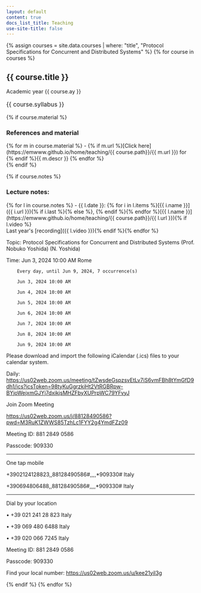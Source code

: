 ```yaml
---
layout: default
content: true
docs_list_title: Teaching
use-site-title: false
---
```


{% assign courses = site.data.courses | where: "title", "Protocol Specifications for Concurrent and Distributed Systems" %}
{% for course in courses %}

## <a id='{{ course.title }}'></a>{{ course.title }}
Academic year {{ course.ay }}
<p style="font-size:12pt">{{ course.syllabus }}</p>

{% if course.material %}
### References and material
<div markdown="1">
{% for m in course.material %}
- {% if m.url %}[Click here](https://emwww.github.io/home/teaching/{{ course.path}}/{{ m.url }}) for {% endif %}{{ m.descr }} {% endfor %}
</div>
{% endif %}

{% if course.notes %}
### Lecture notes:
<div markdown="1">
{% for l in course.notes %}
- {{ l.date }}: {% for i in l.items %}[{{ i.name }}]({{ i.url }}){% if i.last %}{% else %}, {% endif %}{% endfor %}[{{ l.name }}](https://emwww.github.io/home/teaching/{{ course.path}}/{{ l.url }}){% if l.video %}<br/>Last year's [recording]({{ l.video }}){% endif %}{% endfor %}
</div>
<div>

Topic: Protocol Specifications for Concurrent and Distributed Systems (Prof. Nobuko Yoshida) (N. Yoshida)

Time: Jun 3, 2024 10:00 AM Rome

        Every day, until Jun 9, 2024, 7 occurrence(s)

        Jun 3, 2024 10:00 AM

        Jun 4, 2024 10:00 AM

        Jun 5, 2024 10:00 AM

        Jun 6, 2024 10:00 AM

        Jun 7, 2024 10:00 AM

        Jun 8, 2024 10:00 AM

        Jun 9, 2024 10:00 AM

Please download and import the following iCalendar (.ics) files to your calendar system.

Daily: https://us02web.zoom.us/meeting/tZwsdeGspzsvEtLv7iS6vmFBh8tYmGfD9dh1/ics?icsToken=98tyKuGgrzkiHt2VtRGBRpw-BYjoWejxmGJYj7dxikjsMHZFbyXUPrpWC79YFvyJ



Join Zoom Meeting

https://us02web.zoom.us/j/88128490586?pwd=M3RuK1ZWWS85TzhLc1FYY2g4YmdFZz09



Meeting ID: 881 2849 0586

Passcode: 909330



---



One tap mobile

+3902124128823,,88128490586#,,,,*909330# Italy

+390694806488,,88128490586#,,,,*909330# Italy



---



Dial by your location

• +39 021 241 28 823 Italy

• +39 069 480 6488 Italy

• +39 020 066 7245 Italy



Meeting ID: 881 2849 0586

Passcode: 909330



Find your local number: https://us02web.zoom.us/u/kee21yil3g
</div>
{% endif %}
{% endfor %}
